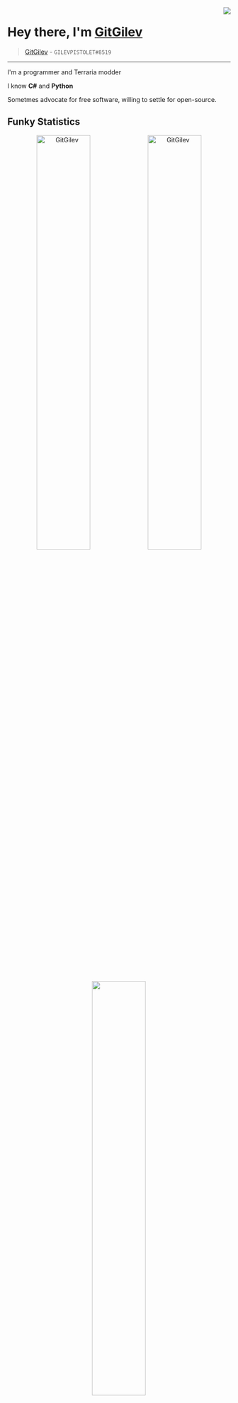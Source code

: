 

<img align="right" src="https://komarev.com/ghpvc/?username=GitGilev" />

# Hey there, I'm [GitGilev](https://www.youtube.com/@GitGilev)

> [GitGilev](https://www.youtube.com/@GitGilev) - `GILEVPISTOLET#8519`

---

I'm a programmer and Terraria modder

I know **C#** and **Python**

Sometmes advocate for free software, willing to settle for open-source.

<!-- ## Projects
I actively work on and have worked on several projects in the past, including, but not limited to:
* [**Felt**](https://github.com/feltpowered/felt), and other projects under the [_FeltPowered_](https://github.com/feltpowered) organization, which work in unison to create a "universal" mod loader and runtime patcher for C# applications.
* [**Terraclient**](https://github.com/Steviegt6/Terraclient), a utility client for Terraria (no longer maintained, not fun to work on). This made use of tModLoader's patching system.
* [**TML.Patcher**](https://github.com/Steviegt6/TML.Patcher), a program for unpacking and manipulating `.tmod` files, designed to heavily aid in reverse-engineering mods.
* [**CataclysmMod**](https://github.com/Steviegt6/CataclysmMod), an experimental Terraria mod which makes heavy use of interesting assembly loading manipulation and knowledge of how the CLR understands type loading to achieve add-on functionality.
* [**Terraprisma**](https://github.com/rejuvena/terraprisma), a tModLoader bootstrapper which enabled the use of assembly transformation before tML loaded, akin to Minecraft's coremodding.
* [**Tea Framework**](https://github.com/rejuvena/tea-framework), a progressive modding library and framework for tModLoader mods.
* [**Rejuvena**](https://github.com/rejuvena/rejuvena), an advanced content mod for Terraria. -->

## Funky Statistics
<div align="center">
  <img width="49%"  src="https://github-readme-stats.vercel.app/api?username=GitGilev&show_icons=true&theme=tokyonight&hide_border=true" alt="GitGilev" />
  <img width="49%"  src="https://github-readme-streak-stats.herokuapp.com/?user=GitGilev&hide_border=true&theme=tokyonight" alt="GitGilev" />
  <img width="49%"  src="https://github-readme-stats.vercel.app/api/top-langs/?username=GitGilev&hide_progress=false&theme=tokyonight&hide_border=true"

</div>

<!-- <img width="33%" align="left" src="https://github-readme-stats.vercel.app/api/top-langs/?username=GitGilev&theme=tokyonight" alt="GitGilev" /> -->
